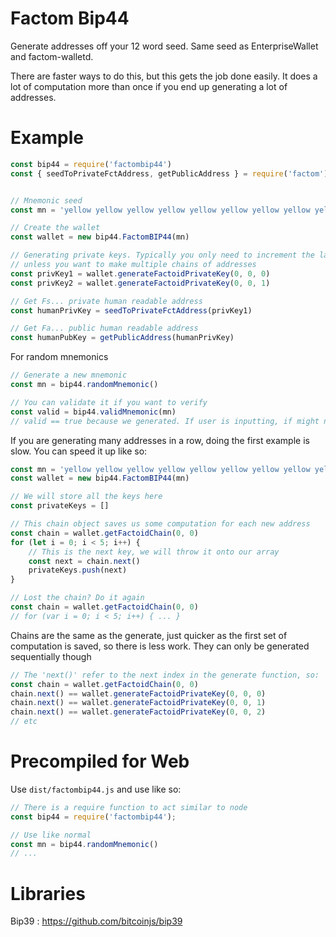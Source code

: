 # Factom Bip44

Generate addresses off your 12 word seed. Same seed as EnterpriseWallet and factom-walletd.

There are faster ways to do this, but this gets the job done easily. It does a lot of computation more than once if you end up generating a lot of addresses.

# Example

```javascript
const bip44 = require('factombip44')
const { seedToPrivateFctAddress, getPublicAddress } = require('factom')


// Mnemonic seed
const mn = 'yellow yellow yellow yellow yellow yellow yellow yellow yellow yellow yellow yellow'

// Create the wallet
const wallet = new bip44.FactomBIP44(mn)

// Generating private keys. Typically you only need to increment the last parameter,
// unless you want to make multiple chains of addresses
const privKey1 = wallet.generateFactoidPrivateKey(0, 0, 0)
const privKey2 = wallet.generateFactoidPrivateKey(0, 0, 1)

// Get Fs... private human readable address
const humanPrivKey = seedToPrivateFctAddress(privKey1)

// Get Fa... public human readable address
const humanPubKey = getPublicAddress(humanPrivKey)
```

For random mnemonics

```javascript
// Generate a new mnemonic
const mn = bip44.randomMnemonic()

// You can validate it if you want to verify
const valid = bip44.validMnemonic(mn)
// valid == true because we generated. If user is inputting, if might not be valid
```

If you are generating many addresses in a row, doing the first example is slow. You can speed it up like so:
```javascript
const mn = 'yellow yellow yellow yellow yellow yellow yellow yellow yellow yellow yellow yellow'
const wallet = new bip44.FactomBIP44(mn)

// We will store all the keys here
const privateKeys = []

// This chain object saves us some computation for each new address
const chain = wallet.getFactoidChain(0, 0)
for (let i = 0; i < 5; i++) {
	// This is the next key, we will throw it onto our array
	const next = chain.next()
	privateKeys.push(next)
}

// Lost the chain? Do it again
const chain = wallet.getFactoidChain(0, 0)
// for (var i = 0; i < 5; i++) { ... }
```

Chains are the same as the generate, just quicker as the first set of computation is saved, so there is less work. They can only be generated sequentially though

```javascript
// The 'next()' refer to the next index in the generate function, so:
const chain = wallet.getFactoidChain(0, 0)
chain.next() == wallet.generateFactoidPrivateKey(0, 0, 0)
chain.next() == wallet.generateFactoidPrivateKey(0, 0, 1)
chain.next() == wallet.generateFactoidPrivateKey(0, 0, 2)
// etc
```

# Precompiled for Web

Use `dist/factombip44.js` and use like so:
```javascript
// There is a require function to act similar to node
const bip44 = require('factombip44');

// Use like normal
const mn = bip44.randomMnemonic()
// ...
```


# Libraries

Bip39 : https://github.com/bitcoinjs/bip39

